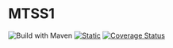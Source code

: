 # MTSS1

![Build with Maven](https://github.com/elenam001/MTSS1/actions/workflows/build.yml/badge.svg?branch=main)
[![Static](https://github.com/elenam001/MTSS1/actions/workflows/build.yml/badge.svg?branch=main)](https://github.com/elenam001/MTSS1/actions/workflows/build.yml)
[![Coverage Status](https://coveralls.io/repos/github/elenam001/MTSS1/badge.svg?branch=main)](https://coveralls.io/github/elenam001/MTSS1?branch=main)
